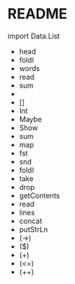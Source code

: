 # README

import Data.List

- head
- foldl
- words
- read
- sum
-
- []
- Int
- Maybe
- Show
- sum
- map
- fst
- snd
- foldl
- take
- drop
- getContents
- read
- lines
- concat
- putStrLn
- (->)
- ($)
- (+)
- (<=)
- (++)

